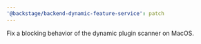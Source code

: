```yaml
---
'@backstage/backend-dynamic-feature-service': patch
---
```


Fix a blocking behavior of the dynamic plugin scanner on MacOS.
